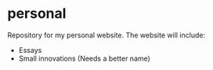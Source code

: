 # personal
Repository for my personal website. The website will include:

- Essays
- Small innovations (Needs a better name)

